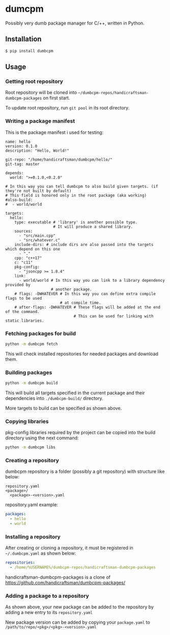 # dumcpm

Possibly very dumb package manager for C/++, written in Python.

## Installation

```bash
$ pip install dumbcpm
```

## Usage

### Getting root repository

Root repository will be cloned into `~/dumbcpm-repos/handicraftsman-dumbcpm-packages` on first start.

To update root repository, run `git pool` in its root directory.

### Writing a package manifest

This is the package manifest i used for testing:

```
name: hello
version: 0.1.0
description: "Hello, World!"

git-repo: "/home/handicraftsman/dumbcpm/hello/"
git-tag: master

depends:
  world: ">=0.1.0,<0.2.0"

# In this way you can tell dumbcpm to also build given targets. (if they're not built by default)
# This field is honored only in the root package (aka working)
#also-build:
#  - world/world

targets:
  hello:
    type: executable # 'library' is another possible type.
                     # It will produce a shared library.
    sources:
      - "src/main.cpp"
      - "src/whatever.c"
    include-dirs: # include dirs are also passed into the targets which depend on this one
      - "."
    cpp: "c++17"
    c: "c11"
    pkg-config:
      - "jsoncpp >= 1.8.4"
    link:
      - world/world # In this way you can link to a library dependency provided by
                    # another package.
    # flags: -DWHATEVER # In this way you can define extra compile flags to be used
                        # at compile time.
    # after-flags: -DWHATEVER # These flags will be added at the end of the command.
                              # This can be used for linking with static libraries.
```

### Fetching packages for build

```bash
python -m dumbcpm fetch
```

This will check installed repositories for needed packages and download them.

### Building packages

```bash
python -m dumbcpm build
```

This will build all targets specified in the current package and their dependencies into
`./dumbcpm-build/` directory.

More targets to build can be specified as shown above.

### Copying libraries

pkg-config libraries required by the project can be copied into the build directory using the next command:

```bash
python -m dumbcpm libs
```

### Creating a repository

dumbcpm repository is a folder (possibly a git repository) with structure like below:

```
repository.yaml
<package>/
  <package>-<version>.yaml
```

repository.yaml example:

```yaml
packages:
  - hello
  - world
```

### Installing a repository

After creating or cloning a repository, it must be registered in `~/.dumbcpm.yaml` as shown below:

```yaml
repositories:
  - /home/%USERNAME%/dumbcpm-repos/handicraftsman-dumbcpm-packages
```

handicraftsman-dumbcpm-packages is a clone of https://github.com/handicraftsman/dumbcpm-packages/

### Adding a package to a repository

As shown above, your new package can be added to the repository by adding a new entry to its `repository.yaml`

New package version can be added by copying your `package.yaml` to `/path/to/repo/<pkg>/<pkg>-<version>.yaml`

